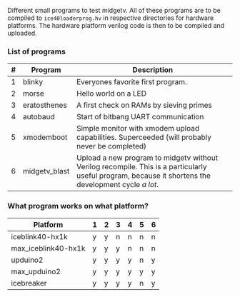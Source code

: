 Different small programs to test midgetv. All of these programs are to be compiled to `ice40loaderprog.hv` in respective directories for hardware platforms. The hardware platform verilog code is then to be compiled and uploaded.

### List of programs

| #  | Program       | Description
| -- | ------------- | ------------
| 1  | blinky        | Everyones favorite first program. 
| 2  | morse         | Hello world on a LED
| 3  | eratosthenes  | A first check on RAMs by sieving primes
| 4  | autobaud      | Start of bitbang UART communication
| 5  | xmodemboot    | Simple monitor with xmodem upload capabilities. Superceeded (will probably never be completed)
| 6  | midgetv_blast | Upload a new program to midgetv without Verilog recompile. This is a particularly useful program, because it shortens the development cycle *a lot*. 

### What program works on what platform?                    
                    
| Platform            | 1 | 2 | 3 | 4 | 5 | 6
| ------------------- | --|---|---|---|---|---
| iceblink40-hx1k     | y | y | n | n | n | n
| max_iceblink40-hx1k | y | y | y | n | n | n
| upduino2            | y | y | y | y | n | y
| max_upduino2        | y | y | y | y | y | y
| icebreaker          | y | y | y | y | n | y
